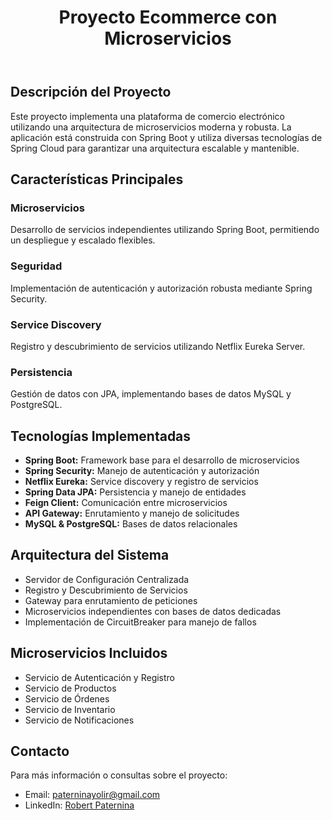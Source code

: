 <!DOCTYPE html>
<html lang="es">
<head>
    <meta charset="UTF-8">
    <meta name="viewport" content="width=device-width, initial-scale=1.0">
    <title>Ecommerce Microservices Project</title>
</head>
<body>
    <header>
        <h1>Proyecto Ecommerce con Microservicios</h1>
    </header>
    <section>
        <h2>Descripción del Proyecto</h2>
        <p>Este proyecto implementa una plataforma de comercio electrónico utilizando una arquitectura de microservicios moderna y robusta. La aplicación está construida con Spring Boot y utiliza diversas tecnologías de Spring Cloud para garantizar una arquitectura escalable y mantenible.</p>
    </section>
    <section>
        <h2>Características Principales</h2>
        <div>
            <h3>Microservicios</h3>
            <p>Desarrollo de servicios independientes utilizando Spring Boot, permitiendo un despliegue y escalado flexibles.</p>
        </div>
        <div>
            <h3>Seguridad</h3>
            <p>Implementación de autenticación y autorización robusta mediante Spring Security.</p>
        </div>
        <div>
            <h3>Service Discovery</h3>
            <p>Registro y descubrimiento de servicios utilizando Netflix Eureka Server.</p>
        </div>
        <div>
            <h3>Persistencia</h3>
            <p>Gestión de datos con JPA, implementando bases de datos MySQL y PostgreSQL.</p>
        </div>
    </section>
    <section>
        <h2>Tecnologías Implementadas</h2>
        <ul>
            <li><strong>Spring Boot:</strong> Framework base para el desarrollo de microservicios</li>
            <li><strong>Spring Security:</strong> Manejo de autenticación y autorización</li>
            <li><strong>Netflix Eureka:</strong> Service discovery y registro de servicios</li>
            <li><strong>Spring Data JPA:</strong> Persistencia y manejo de entidades</li>
            <li><strong>Feign Client:</strong> Comunicación entre microservicios</li>
            <li><strong>API Gateway:</strong> Enrutamiento y manejo de solicitudes</li>
            <li><strong>MySQL & PostgreSQL:</strong> Bases de datos relacionales</li>
        </ul>
    </section>
    <section>
        <h2>Arquitectura del Sistema</h2>
        <ul>
            <li>Servidor de Configuración Centralizada</li>
            <li>Registro y Descubrimiento de Servicios</li>
            <li>Gateway para enrutamiento de peticiones</li>
            <li>Microservicios independientes con bases de datos dedicadas</li>
            <li>Implementación de CircuitBreaker para manejo de fallos</li>
        </ul>
    </section>
    <section>
        <h2>Microservicios Incluidos</h2>
        <ul>
            <li>Servicio de Autenticación y Registro</li>
            <li>Servicio de Productos</li>
            <li>Servicio de Órdenes</li>
            <li>Servicio de Inventario</li>
            <li>Servicio de Notificaciones</li>
        </ul>
    </section>
    <footer>
        <h2>Contacto</h2>
        <p>Para más información o consultas sobre el proyecto:</p>
        <ul>
            <li>Email: <a href="mailto:paterninayolir@gmail.com">paterninayolir@gmail.com</a></li>
            <li>LinkedIn: <a href="https://www.linkedin.com/in/robert-paternina/" target="_blank">Robert Paternina</a></li>
        </ul>
    </footer>
</body>
</html>
